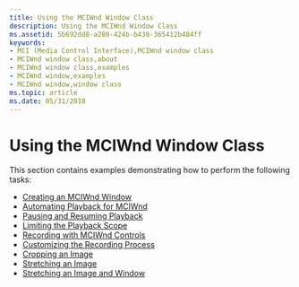 ```yaml
---
title: Using the MCIWnd Window Class
description: Using the MCIWnd Window Class
ms.assetid: 5b692dd8-a280-424b-b438-365412b484ff
keywords:
- MCI (Media Control Interface),MCIWnd window class
- MCIWnd window class,about
- MCIWnd window class,examples
- MCIWnd window,examples
- MCIWnd window,window class
ms.topic: article
ms.date: 05/31/2018
---
```


# Using the MCIWnd Window Class

This section contains examples demonstrating how to perform the following tasks:

-   [Creating an MCIWnd Window](creating-an-mciwnd-window.md)
-   [Automating Playback for MCIWnd](automating-playback-for-mciwnd.md)
-   [Pausing and Resuming Playback](pausing-and-resuming-playback.md)
-   [Limiting the Playback Scope](limiting-the-playback-scope.md)
-   [Recording with MCIWnd Controls](recording-with-mciwnd-controls.md)
-   [Customizing the Recording Process](customizing-the-recording-process.md)
-   [Cropping an Image](cropping-an-image.md)
-   [Stretching an Image](stretching-an-image.md)
-   [Stretching an Image and Window](stretching-an-image-and-window.md)

 

 




